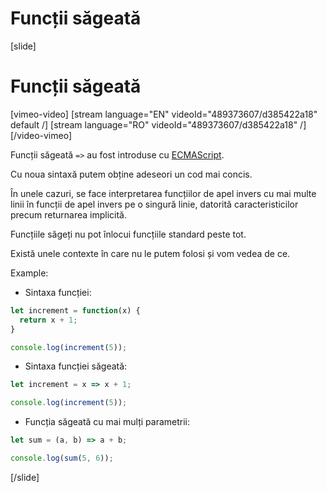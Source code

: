 # Funcții săgeată

[slide]
# Funcții săgeată

[vimeo-video]
[stream language="EN" videoId="489373607/d385422a18" default /]
[stream language="RO" videoId="489373607/d385422a18"  /]
[/video-vimeo]

Funcții săgeată `=>` au fost introduse cu [ECMAScript](https://en.wikipedia.org/wiki/ECMAScript). 

Cu noua sintaxă putem obține adeseori un cod mai concis.

În unele cazuri, se face interpretarea funcțiilor de apel invers cu mai multe linii în funcții de apel invers pe o singură linie, datorită caracteristicilor precum returnarea implicită.

Funcțiile săgeți nu pot înlocui funcțiile standard peste tot.

Există unele contexte în care nu le putem folosi și vom vedea de ce.

Example:

- Sintaxa funcției:

```js live
let increment = function(x) {
  return x + 1;
}

console.log(increment(5));  
```

- Sintaxa funcției săgeată:

``` js live
let increment = x => x + 1;

console.log(increment(5));  
```

- Funcția săgeată cu mai mulți parametrii:

```js live
let sum = (a, b) => a + b;

console.log(sum(5, 6));  
```

[/slide]
